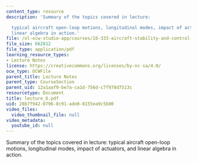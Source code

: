 ```yaml
---
content_type: resource
description: 'Summary of the topics covered in lecture:

  typical aircraft open-loop motions, longitudinal modes, impact of actuators, and
  linear algebra in action.'
file: /ol-ocw-studio-app/courses/16-333-aircraft-stability-and-control-fall-2004/28b7f94207968c91ade88155ea9c5b00_lecture_6.pdf
file_size: 662812
file_type: application/pdf
learning_resource_types:
- Lecture Notes
license: https://creativecommons.org/licenses/by-nc-sa/4.0/
ocw_type: OCWFile
parent_title: Lecture Notes
parent_type: CourseSection
parent_uid: 12a1aaf9-be7a-ca1d-756d-c7f978d7513c
resourcetype: Document
title: lecture_6.pdf
uid: 28b7f942-0796-8c91-ade8-8155ea9c5b00
video_files:
  video_thumbnail_file: null
video_metadata:
  youtube_id: null
---
```

Summary of the topics covered in lecture:
typical aircraft open-loop motions, longitudinal modes, impact of actuators, and linear algebra in action.